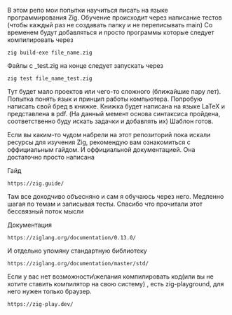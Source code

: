 В этом репо мои попытки научиться писать на языке программирования Zig.
Обучение происходит через написание тестов (чтобы каждый раз не создавать папку и не переписывать main)
Со временем будут добавляться и просто программы которые следует компилировать через
```shell
zig build-exe file_name.zig
```

Файлы с _test.zig на конце следует запускать через
```shell
zig test file_name_test.zig
```
Тут будет мало проектов или чего-то сложного (ближайшие пару лет). Попытка понять язык и принцип работы компьютера.
Попробую написать свой бред в книжке. Книжка будет написана на языке LaTeX и представлена в pdf.
(На данный мемент основа синтаксиса пройдена, соответственно буду искать задачки и добавлять их) Шаблон готов. 

Если вы каким-то чудом набрели на этот репозиторий пока искали ресурсы для изучения Zig, рекомендую вам ознакомиться
с оффициальным гайдом. И оффициальной документацией. Она достаточно просто написана

Гайд
```
https://zig.guide/
```

Там все доходчиво объесняно и сам я обучаюсь через него. Медленно шагая по темам и записывая тесты.
Спасибо что прочитали этот бессвязный поток мысли

Документация
```
https://ziglang.org/documentation/0.13.0/
```
И отдельно упомяну стандартную библиотеку
```
https://ziglang.org/documentation/master/std/
```
Если у вас нет возможности\желания компилировать код(или вы не хотите ставить компилятор на свою систему)
, есть zig-playground, для него нужен только браузер.
```
https://zig-play.dev/
```
